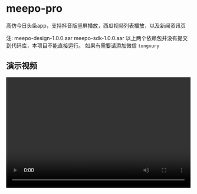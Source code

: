 # meepo-pro
高仿今日头条app，支持抖音版竖屏播放，西瓜视频列表播放，以及新闻资讯页

注:
   meepo-design-1.0.0.aar
   meepo-sdk-1.0.0.aar
   以上两个依赖包并没有提交到代码库，本项目不能直接运行。
   如果有需要请添加微信 ``` tongxury ```

## 演示视频
  <video src="https://mp-videos.oss-cn-beijing.aliyuncs.com/1611740553532479.mp4" controls="controls" width="500" height="300"> app演示视频</video>
